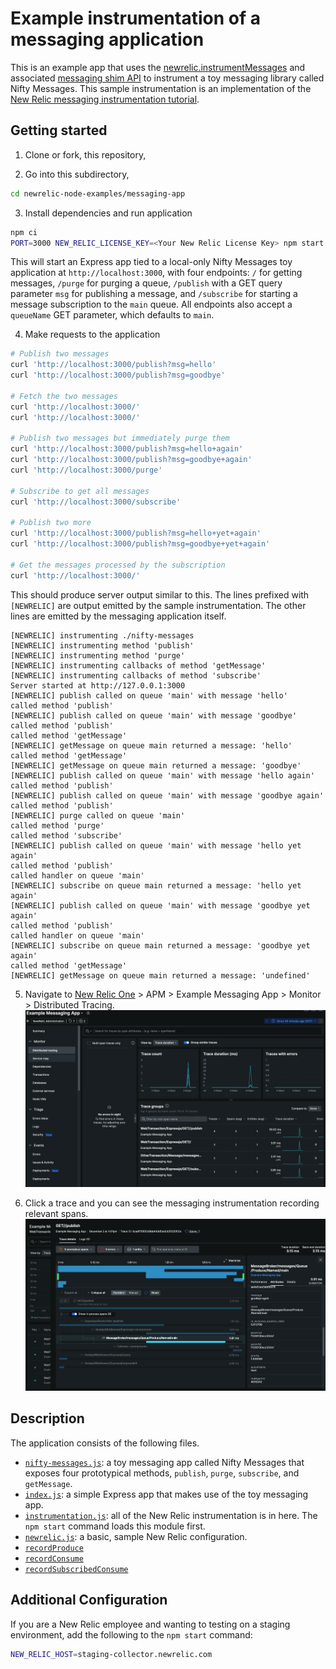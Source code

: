 # Example instrumentation of a messaging application

This is an example app that uses the [newrelic.instrumentMessages](https://newrelic.github.io/node-newrelic/API.html#instrumentMessages) and associated [messaging shim API](https://newrelic.github.io/node-newrelic/MessageShim.html) to instrument a toy messaging library called Nifty Messages. This sample instrumentation is an implementation of the [New Relic messaging instrumentation tutorial](http://newrelic.github.io/node-newrelic/tutorial-Messaging-Simple.html).

## Getting started

1. Clone or fork, this repository,

2. Go into this subdirectory,

``` sh
cd newrelic-node-examples/messaging-app
```

3. Install dependencies and run application

```sh
npm ci
PORT=3000 NEW_RELIC_LICENSE_KEY=<Your New Relic License Key> npm start
```

This will start an Express app tied to a local-only Nifty Messages toy application at `http://localhost:3000`, with four endpoints: `/` for getting messages, `/purge` for purging a queue, `/publish` with a GET query parameter `msg` for publishing a message, and `/subscribe` for starting a message subscription to the `main` queue. All endpoints also accept a `queueName` GET parameter, which defaults to `main`.

4. Make requests to the application

```sh
# Publish two messages
curl 'http://localhost:3000/publish?msg=hello'
curl 'http://localhost:3000/publish?msg=goodbye'

# Fetch the two messages
curl 'http://localhost:3000/'
curl 'http://localhost:3000/'

# Publish two messages but immediately purge them
curl 'http://localhost:3000/publish?msg=hello+again'
curl 'http://localhost:3000/publish?msg=goodbye+again'
curl 'http://localhost:3000/purge'

# Subscribe to get all messages
curl 'http://localhost:3000/subscribe'

# Publish two more
curl 'http://localhost:3000/publish?msg=hello+yet+again'
curl 'http://localhost:3000/publish?msg=goodbye+yet+again'

# Get the messages processed by the subscription
curl 'http://localhost:3000/'
```

This should produce server output similar to this. The lines prefixed with `[NEWRELIC]` are output emitted by the sample instrumentation. The other lines are emitted by the messaging application itself.

```
[NEWRELIC] instrumenting ./nifty-messages
[NEWRELIC] instrumenting method 'publish'
[NEWRELIC] instrumenting method 'purge'
[NEWRELIC] instrumenting callbacks of method 'getMessage'
[NEWRELIC] instrumenting callbacks of method 'subscribe'
Server started at http://127.0.0.1:3000
[NEWRELIC] publish called on queue 'main' with message 'hello'
called method 'publish'
[NEWRELIC] publish called on queue 'main' with message 'goodbye'
called method 'publish'
called method 'getMessage'
[NEWRELIC] getMessage on queue main returned a message: 'hello'
called method 'getMessage'
[NEWRELIC] getMessage on queue main returned a message: 'goodbye'
[NEWRELIC] publish called on queue 'main' with message 'hello again'
called method 'publish'
[NEWRELIC] publish called on queue 'main' with message 'goodbye again'
called method 'publish'
[NEWRELIC] purge called on queue 'main'
called method 'purge'
called method 'subscribe'
[NEWRELIC] publish called on queue 'main' with message 'hello yet again'
called method 'publish'
called handler on queue 'main'
[NEWRELIC] subscribe on queue main returned a message: 'hello yet again'
[NEWRELIC] publish called on queue 'main' with message 'goodbye yet again'
called method 'publish'
called handler on queue 'main'
[NEWRELIC] subscribe on queue main returned a message: 'goodbye yet again'
called method 'getMessage'
[NEWRELIC] getMessage on queue main returned a message: 'undefined'
```

5. Navigate to [New Relic One](https://one.newrelic.com) > APM > Example Messaging App > Monitor > Distributed Tracing.
![DT View](./images/dt-view.png?raw=true "DT view")

6. Click a trace and you can see the messaging instrumentation recording relevant spans.
![Detailed trace](./images/dt-details.png?raw=true "Detailed Trace")

## Description

The application consists of the following files.

* [`nifty-messages.js`](./nifty-messages.js): a toy messaging app called Nifty Messages that exposes four prototypical methods, `publish`, `purge`, `subscribe`, and `getMessage`.
* [`index.js`](./index.js): a simple Express app that makes use of the toy messaging app.
* [`instrumentation.js`](./instrumentation.js): all of the New Relic instrumentation is in here. The `npm start` command loads this module first.
* [`newrelic.js`](./newrelic.js): a basic, sample New Relic configuration.
* [`recordProduce`](https://newrelic.github.io/node-newrelic/MessageShim.html#recordProduce)
* [`recordConsume`](https://newrelic.github.io/node-newrelic/MessageShim.html#recordConsume)
* [`recordSubscribedConsume`](https://newrelic.github.io/node-newrelic/MessageShim.html#recordSubscribedConsume)

## Additional Configuration
If you are a New Relic employee and wanting to testing on a staging environment, add the following to the `npm start` command:

```sh
NEW_RELIC_HOST=staging-collector.newrelic.com
```
